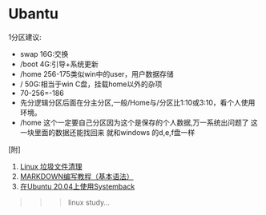 # Ubantu
1分区建议:  
* swap 16G:交换  
* /boot  4G:引导+系统更新  
* /home 256-175类似win中的user，用户数据存储  
* /     50G:相当于win C盘，挂载home以外的杂项  
* 70-256=-186  
* 先分逻辑分区后面在分主分区,一般/Home与/分区比1:10或3:10，看个人使用环境。  
* /home 这个一定要自己分区因为这个是保存的个人数据,万一系统出问题了 这一块里面的数据还能找回来 就和windows 的d,e,f盘一样  

[附]
 1. [Linux 垃圾文件清理](https://github.com/caliph21/Ubantu/blob/main/Ubuntu%20Linux%E5%9E%83%E5%9C%BE%E6%96%87%E4%BB%B6%E6%B8%85%E7%90%86.doc)
 2. [MARKDOWN编写教程（基本语法）](https://github.com/caliph21/Ubantu/blob/main/GitHub%E4%B8%8AREADMEmd%E7%BC%96%E5%86%99%E6%95%99%E7%A8%8B%EF%BC%88%E5%9F%BA%E6%9C%AC%E8%AF%AD%E6%B3%95%EF%BC%89.txt)
 3. [在Ubuntu 20.04上使用Systemback](https://blog.csdn.net/caliph21/article/details/109167583)

>>>linux study…

